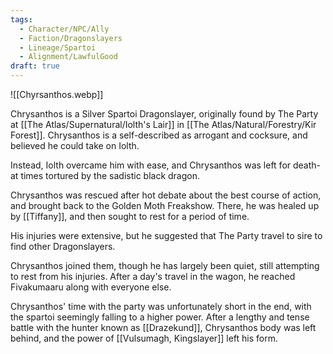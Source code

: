 ```yaml
---
tags:
  - Character/NPC/Ally
  - Faction/Dragonslayers
  - Lineage/Spartoi
  - Alignment/LawfulGood
draft: true
---
```

![[Chyrsanthos.webp]]

Chrysanthos is a Silver Spartoi Dragonslayer, originally found by The Party at [[The Atlas/Supernatural/Iolth's Lair]] in [[The Atlas/Natural/Forestry/Kir Forest]]. Chrysanthos is a self-described as arrogant and cocksure, and believed he could take on Iolth.

Instead, Iolth overcame him with ease, and Chrysanthos was left for death- at times tortured by the sadistic black dragon.

Chrysanthos was rescued after hot debate about the best course of action, and brought back to the Golden Moth Freakshow. There, he was healed up by [[Tiffany]], and then sought to rest for a period of time.

His injuries were extensive, but he suggested that The Party travel to sire to find other Dragonslayers.

Chrysanthos joined them, though he has largely been quiet, still attempting to rest from his injuries. After a day's travel in the wagon, he reached Fivakumaaru along with everyone else. 

Chrysanthos' time with the party was unfortunately short in the end, with the spartoi seemingly falling to a higher power. After a lengthy and tense battle with the hunter known as [[Drazekund]], Chrysanthos body was left behind, and the power of [[Vulsumagh, Kingslayer]] left his form. 